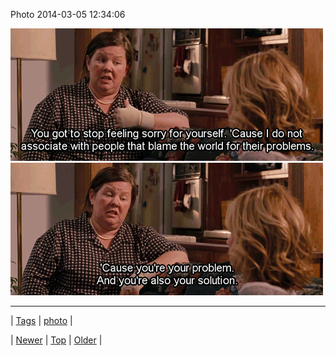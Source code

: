 <!--
title: Photo 2014-03-05 12
date: 2020-06-28T15:27:00.266Z
tags: photo
-->


Photo 2014-03-05 12:34:06

![](78642969074-0.gif)
![](78642969074-1.gif)

<!--BOTTOM-POST-NAVIGATION-->
---

| [Tags](tags.md) | [photo](tag-photo.md) |

| [Newer](78641547703.md) | [Top](index.md) | [Older](78650789180.md) |